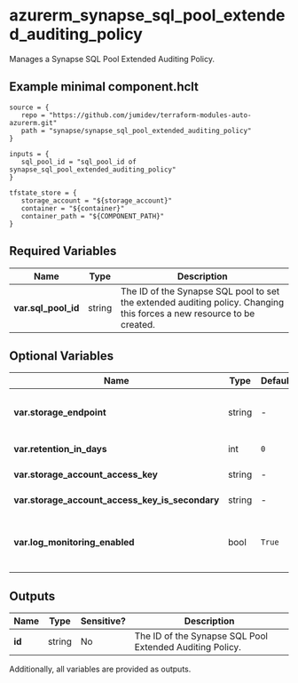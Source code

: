 # azurerm_synapse_sql_pool_extended_auditing_policy

Manages a Synapse SQL Pool Extended Auditing Policy.

## Example minimal component.hclt

```hcl
source = {
   repo = "https://github.com/jumidev/terraform-modules-auto-azurerm.git" 
   path = "synapse/synapse_sql_pool_extended_auditing_policy" 
}

inputs = {
   sql_pool_id = "sql_pool_id of synapse_sql_pool_extended_auditing_policy" 
}

tfstate_store = {
   storage_account = "${storage_account}" 
   container = "${container}" 
   container_path = "${COMPONENT_PATH}" 
}

```

## Required Variables

| Name | Type |  Description |
| ---- | --------- |  ----------- |
| **var.sql_pool_id** | string |  The ID of the Synapse SQL pool to set the extended auditing policy. Changing this forces a new resource to be created. | 

## Optional Variables

| Name | Type |  Default  |  Description |
| ---- | --------- |  ----------- | ----------- |
| **var.storage_endpoint** | string |  -  |  The blob storage endpoint (e.g. <https://example.blob.core.windows.net>). This blob storage will hold all extended auditing logs. | 
| **var.retention_in_days** | int |  `0`  |  The number of days to retain logs for in the storage account. Defaults to `0`. | 
| **var.storage_account_access_key** | string |  -  |  The access key to use for the auditing storage account. | 
| **var.storage_account_access_key_is_secondary** | string |  -  |  Is `storage_account_access_key` value the storage's secondary key? | 
| **var.log_monitoring_enabled** | bool |  `True`  |  Enable audit events to Azure Monitor? To enable server audit events to Azure Monitor, please enable its master database audit events to Azure Monitor. Defaults to `true`. | 



## Outputs

| Name | Type | Sensitive? | Description |
| ---- | ---- | --------- | --------- |
| **id** | string | No  | The ID of the Synapse SQL Pool Extended Auditing Policy. | 

Additionally, all variables are provided as outputs.
